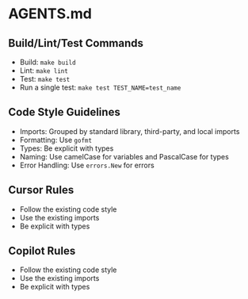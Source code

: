 # AGENTS.md

## Build/Lint/Test Commands

- Build: `make build`
- Lint: `make lint`
- Test: `make test`
- Run a single test: `make test TEST_NAME=test_name`

## Code Style Guidelines

- Imports: Grouped by standard library, third-party, and local imports
- Formatting: Use `gofmt`
- Types: Be explicit with types
- Naming: Use camelCase for variables and PascalCase for types
- Error Handling: Use `errors.New` for errors

## Cursor Rules

- Follow the existing code style
- Use the existing imports
- Be explicit with types

## Copilot Rules

- Follow the existing code style
- Use the existing imports
- Be explicit with types

